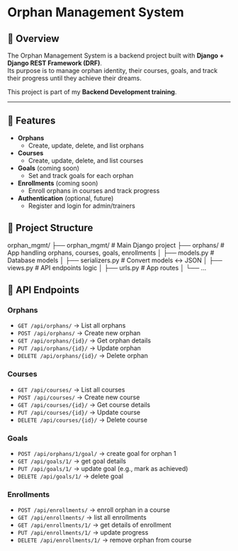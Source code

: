 # Orphan Management System

## 📌 Overview
The Orphan Management System is a backend project built with **Django + Django REST Framework (DRF)**.  
Its purpose is to manage orphan identity, their courses, goals, and track their progress until they achieve their dreams.  

This project is part of my **Backend Development training**.

---

## 🚀 Features
- **Orphans**
  - Create, update, delete, and list orphans
- **Courses**
  - Create, update, delete, and list courses
- **Goals** (coming soon)
  - Set and track goals for each orphan
- **Enrollments** (coming soon)
  - Enroll orphans in courses and track progress
- **Authentication** (optional, future)
  - Register and login for admin/trainers

## 📂 Project Structure

orphan_mgmt/
├── orphan_mgmt/ # Main Django project
├── orphans/ # App handling orphans, courses, goals, enrollments
│ ├── models.py # Database models
│ ├── serializers.py # Convert models <-> JSON
│ ├── views.py # API endpoints logic
│ ├── urls.py # App routes
│ └── ...

## 🔑 API Endpoints

### Orphans
- `GET /api/orphans/` → List all orphans  
- `POST /api/orphans/` → Create new orphan  
- `GET /api/orphans/{id}/` → Get orphan details  
- `PUT /api/orphans/{id}/` → Update orphan  
- `DELETE /api/orphans/{id}/` → Delete orphan  

### Courses
- `GET /api/courses/` → List all courses  
- `POST /api/courses/` → Create new course  
- `GET /api/courses/{id}/` → Get course details  
- `PUT /api/courses/{id}/` → Update course  
- `DELETE /api/courses/{id}/` → Delete course  

### Goals

- `POST /api/orphans/1/goal/` → create goal for orphan 1
- `GET /api/goals/1/` → get goal details
- `PUT /api/goals/1/` → update goal (e.g., mark as achieved)
- `DELETE /api/goals/1/` → delete goal

### Enrollments

- `POST /api/enrollments/` → enroll orphan in a course
- `GET /api/enrollments/` → list all enrollments
- `GET /api/enrollments/1/` → get details of enrollment
- `PUT /api/enrollments/1/` → update progress
- `DELETE /api/enrollments/1/` → remove orphan from course